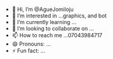 - 👋 Hi, I’m @AgueJomiloju
- 👀 I’m interested in ...graphics, and bot
- 🌱 I’m currently learning ...
- 💞️ I’m looking to collaborate on ...
- 📫 How to reach me ...07043984717
- 😄 Pronouns: ...
- ⚡ Fun fact: ...

<!---
AgueJomiloju/AgueJomiloju is a ✨ special ✨ repository because its `README.md` (this file) appears on your GitHub profile.
You can click the Preview link to take a look at your changes.
--->
